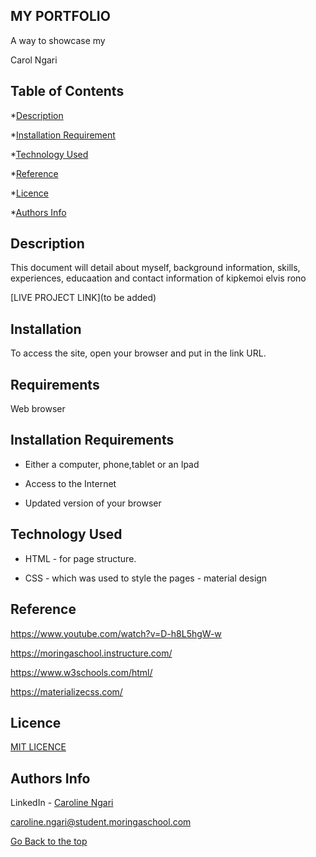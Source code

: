 ## MY PORTFOLIO
A way to showcase my

Carol Ngari


## Table of Contents

*[Description](#Description)


*[Installation Requirement](#Installation)


*[Technology Used](#Technology-Used)


*[Reference](#Reference)


*[Licence](#Licence)


*[Authors Info](#Authors-Info)






## Description
This document will detail about myself, background information, skills, experiences, educaation and contact information of kipkemoi elvis rono

[LIVE PROJECT LINK](to be added)




## Installation

To access the site, open your browser and put in the link URL.


## Requirements

Web browser


## Installation Requirements

* Either a computer, phone,tablet or an Ipad

* Access to the Internet

* Updated version of your browser


## Technology Used
* HTML - for page structure.

* CSS - which was used to style the pages - material design

## Reference
https://www.youtube.com/watch?v=D-h8L5hgW-w

https://moringaschool.instructure.com/

https://www.w3schools.com/html/

https://materializecss.com/


## Licence

[MIT LICENCE](https://github.com/carolinengari/mit-license)


## Authors Info
LinkedIn - [Caroline Ngari](https://www.linkedin.com/in/elvis-rono-aa3548209/)

caroline.ngari@student.moringaschool.com

[Go Back to the top](#MY-PORTFOLIO)

